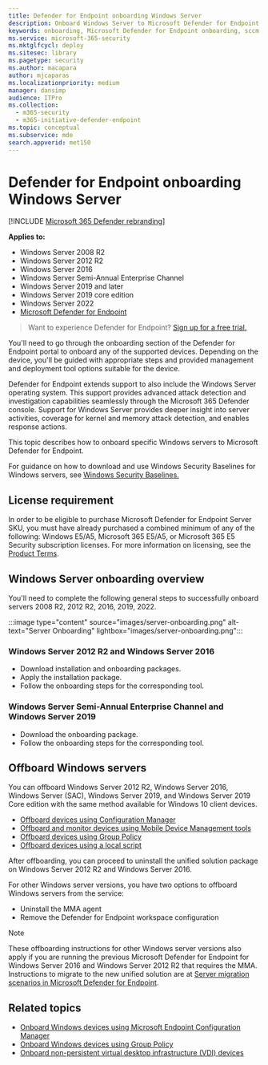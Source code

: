 ```yaml
---
title: Defender for Endpoint onboarding Windows Server
description: Onboard Windows Server to Microsoft Defender for Endpoint.
keywords: onboarding, Microsoft Defender for Endpoint onboarding, sccm, group policy, mdm, local script, detection test
ms.service: microsoft-365-security
ms.mktglfcycl: deploy
ms.sitesec: library
ms.pagetype: security
ms.author: macapara
author: mjcaparas
ms.localizationpriority: medium
manager: dansimp
audience: ITPro
ms.collection: 
  - m365-security
  - m365-initiative-defender-endpoint
ms.topic: conceptual
ms.subservice: mde
search.appverid: met150
---
```


# Defender for Endpoint onboarding Windows Server

[!INCLUDE [Microsoft 365 Defender rebranding](../../includes/microsoft-defender.md)]

**Applies to:**
- Windows Server 2008 R2
- Windows Server 2012 R2
- Windows Server 2016
- Windows Server Semi-Annual Enterprise Channel
- Windows Server 2019 and later
- Windows Server 2019 core edition
- Windows Server 2022
- [Microsoft Defender for Endpoint](/microsoft-365/security/defender-endpoint)

> Want to experience Defender for Endpoint? [Sign up for a free trial.](https://signup.microsoft.com/create-account/signup?products=7f379fee-c4f9-4278-b0a1-e4c8c2fcdf7e&ru=https:%2F%2Faka.ms%2FMDEp2OpenTrial)

You'll need to go through the onboarding section of the Defender for Endpoint portal to onboard any of the supported devices. Depending on the device, you'll be guided with appropriate steps and provided management and deployment tool options suitable for the device.

Defender for Endpoint extends support to also include the Windows Server operating system. This support provides advanced attack detection and investigation capabilities seamlessly through the Microsoft 365 Defender console. Support for Windows Server provides deeper insight into server activities, coverage for kernel and memory attack detection, and enables response actions.

This topic describes how to onboard specific Windows servers to Microsoft Defender for Endpoint.

For guidance on how to download and use Windows Security Baselines for Windows servers, see [Windows Security Baselines.](/windows/security/threat-protection/windows-security-configuration-framework/windows-security-baselines)

## License requirement

In order to be eligible to purchase Microsoft Defender for Endpoint Server SKU, you must have already purchased a combined minimum of any of the following: Windows E5/A5, Microsoft 365 E5/A5, or Microsoft 365 E5 Security subscription licenses. For more information on licensing, see the [Product Terms](https://www.microsoft.com/licensing/terms/productoffering/MicrosoftDefenderforEndpointServer/all).

## Windows Server onboarding overview

You'll need to complete the following general steps to successfully onboard servers 2008 R2, 2012 R2, 2016, 2019, 2022.

:::image type="content" source="images/server-onboarding.png" alt-text="Server Onboarding" lightbox="images/server-onboarding.png":::

### Windows Server 2012 R2 and Windows Server 2016
- Download installation and onboarding packages.
- Apply the installation package.
- Follow the onboarding steps for the corresponding tool.

### Windows Server Semi-Annual Enterprise Channel and Windows Server 2019
- Download the onboarding package.
- Follow the onboarding steps for the corresponding tool.

## Offboard Windows servers

You can offboard Windows Server 2012 R2, Windows Server 2016, Windows Server (SAC), Windows Server 2019, and Windows Server 2019 Core edition with the same method available for Windows 10 client devices.

- [Offboard devices using Configuration Manager](/microsoft-365/security/defender-endpoint/configure-endpoints-sccm#offboard-devices-using-configuration-manager)
- [Offboard and monitor devices using Mobile Device Management tools](/microsoft-365/security/defender-endpoint/configure-endpoints-mdm#offboard-and-monitor-devices-using-mobile-device-management-tools)
- [Offboard devices using Group Policy](/microsoft-365/security/defender-endpoint/configure-endpoints-gp#offboard-devices-using-group-policy)
- [Offboard devices using a local script](/microsoft-365/security/defender-endpoint/configure-endpoints-script#offboard-devices-using-a-local-script)

After offboarding, you can proceed to uninstall the unified solution package on Windows Server 2012 R2 and Windows Server 2016.

For other Windows server versions, you have two options to offboard Windows servers from the service:
- Uninstall the MMA agent
- Remove the Defender for Endpoint workspace configuration

> [!NOTE]
> These offboarding instructions for other Windows server versions also apply if you are running the previous Microsoft Defender for Endpoint for Windows Server 2016 and Windows Server 2012 R2 that requires the MMA. Instructions to migrate to the new unified solution are at [Server migration scenarios in Microsoft Defender for Endpoint](/microsoft-365/security/defender-endpoint/server-migration).

## Related topics

- [Onboard Windows devices using Microsoft Endpoint Configuration Manager](configure-endpoints-sccm.md)
- [Onboard Windows devices using Group Policy](configure-endpoints-gp.md)
- [Onboard non-persistent virtual desktop infrastructure (VDI) devices](configure-endpoints-vdi.md)
